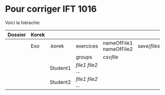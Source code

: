 # Pour corriger IFT 1016

Voici la hiérachie

| Dossier | Korek |          |                 |                         |   |
|---------|-------|----------|-----------------|-------------------------|---|
|         | Exo   | .korek   | exercices       | nameOfFile1 nameOfFile2 |  save/_files_ |
|         |       |          | groups          | _csvfile_               |   |
|         |       | Student1 | _file1_ _file2_ ... |                         |   |
|         |       | Student2 | _file1_ _file2_ ... |                         |   |
